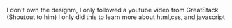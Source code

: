 I don't own the designm, I only followed a youtube video from GreatStack (Shoutout to him) 
I only did this to learn more about html,css, and javascript
